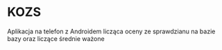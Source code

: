 KOZS
====

Aplikacja na telefon z Androidem licząca oceny ze sprawdzianu na bazie bazy oraz liczące średnie ważone
